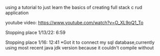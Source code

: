 using a tutorial to just learn the basics of creating full stack c rud application

youtube video: https://www.youtube.com/watch?v=O_XL9oQ1_To

Stopping place 1/13/22: 6:59

Stopping place 1/16: 12:41
*Got it to connect my sql database,currently using most recent java jdk version because it couldn't compile without